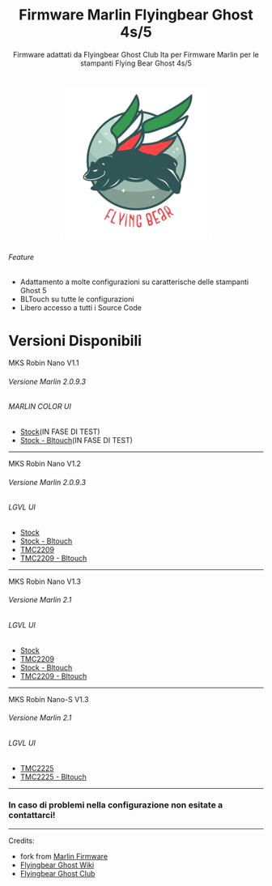 <h1 align="center">Firmware Marlin Flyingbear Ghost 4s/5</h1>

<p align="center">Firmware adattati da Flyingbear Ghost Club Ita per Firmware Marlin per le stampanti Flying Bear Ghost 4s/5</p>


<h1 align="center"><img src = Image/fbghostitaLogo.png /></h1>

###### Feature

- Adattamento a molte configurazioni su caratterische delle stampanti Ghost 5
- BLTouch su tutte le configurazioni
- Libero accesso a tutti i Source Code

# Versioni Disponibili
MKS Robin Nano V1.1
###### Versione Marlin 2.0.9.3
###### MARLIN COLOR UI
- [Stock](https://github.com/flyingbear-club-ita/flyingbear_ghost_marlin/tree/main/MKS_Robin_Nano_V1.1/Firmware/STOCK)(IN FASE DI TEST)
- [Stock - Bltouch](https://github.com/flyingbear-club-ita/flyingbear_ghost_marlin/tree/main/MKS_Robin_Nano_V1.1/Firmware/STOCK_BLTOUCH)(IN FASE DI TEST)
---
MKS Robin Nano V1.2
###### Versione Marlin 2.0.9.3
###### LGVL UI
- [Stock](https://github.com/flyingbear-club-ita/flyingbear_ghost_marlin/tree/main/MKS_Robin_Nano_V1.2/Firmware/STOCK)
- [Stock - Bltouch](https://github.com/flyingbear-club-ita/flyingbear_ghost_marlin/tree/main/MKS_Robin_Nano_V1.2/Firmware/STOCK_BLTOUCH)
- [TMC2209](https://github.com/flyingbear-club-ita/flyingbear_ghost_marlin/tree/main/MKS_Robin_Nano_V1.2/Firmware/TMC2209)
- [TMC2209 - Bltouch](https://github.com/flyingbear-club-ita/flyingbear_ghost_marlin/tree/main/MKS_Robin_Nano_V1.2/Firmware/TMC2209_BLTOUCH)
---
MKS Robin Nano V1.3
###### Versione Marlin 2.1
###### LGVL UI
- [Stock](https://github.com/flyingbear-club-ita/flyingbear_ghost_marlin/tree/main/MKS_Robin_Nano_V1.3/Firmware/STOCK)
- [TMC2209](https://github.com/flyingbear-club-ita/flyingbear_ghost_marlin/tree/main/MKS_Robin_Nano_V1.3/Firmware/TMC2209)
- [Stock - Bltouch](https://github.com/flyingbear-club-ita/flyingbear_ghost_marlin/tree/main/MKS_Robin_Nano_V1.3/Firmware/STOCK-BLTOUCH) 
- [TMC2209 - Bltouch](https://github.com/flyingbear-club-ita/flyingbear_ghost_marlin/tree/main/MKS_Robin_Nano_V1.3/Firmware/TMC2209-BLTOUCH)
---
MKS Robin Nano-S V1.3
###### Versione Marlin 2.1
###### LGVL UI
- [TMC2225](https://github.com/flyingbear-club-ita/flyingbear_ghost_marlin/tree/main/MKS_Robin_Nano_V1.3/Firmware/TMC2225)
- [TMC2225 - Bltouch](https://github.com/flyingbear-club-ita/flyingbear_ghost_marlin/tree/main/MKS_Robin_Nano_V1.3/Firmware/TMC2225-BLTOUCH)

---

### In caso di problemi nella configurazione non esitate a contattarci!
---

Credits:
- fork from [Marlin Firmware](https://github.com/MarlinFirmware/Marlin)
- [Flyingbear Ghost Wiki](https://flyingbearghost.com)
- [Flyingbear Ghost Club](https://discord.gg/p2gtrKm)

